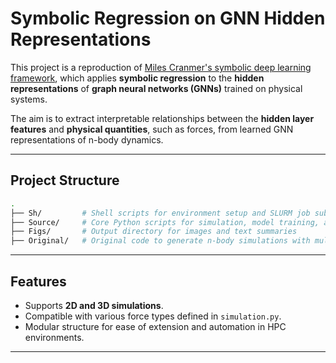 # Symbolic Regression on GNN Hidden Representations

This project is a reproduction of [Miles Cranmer's symbolic deep learning framework](https://github.com/MilesCranmer/symbolic_deep_learning/tree/master), which applies **symbolic regression** to the **hidden representations** of **graph neural networks (GNNs)** trained on physical systems.

The aim is to extract interpretable relationships between the **hidden layer features** and **physical quantities**, such as forces, from learned GNN representations of n-body dynamics.

---

## Project Structure

```bash
.
├── Sh/         # Shell scripts for environment setup and SLURM job submission with dependency management
├── Source/     # Core Python scripts for simulation, model training, analysis, and symbolic regression
├── Figs/       # Output directory for images and text summaries
├── Original/   # Original code to generate n-body simulations with multiple force types
```

---

## Features

* Supports **2D and 3D simulations**.
* Compatible with various force types defined in `simulation.py`.
* Modular structure for ease of extension and automation in HPC environments.

---
